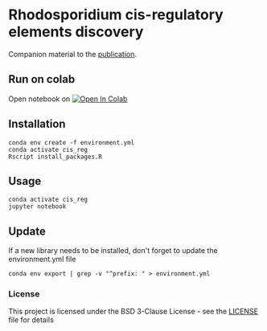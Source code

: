 # Rhodosporidium cis-regulatory elements discovery 
Companion material to the [publication](https://www.frontiersin.org/articles/10.3389/fmicb.2022.1069443).

## Run on colab 

Open notebook on [![Open In Colab](https://colab.research.google.com/assets/colab-badge.svg)](http://colab.research.google.com/github/computational-chemical-biology/cis_reg/blob/master/cis_reg_paper.ipynb)

## Installation

```
conda env create -f environment.yml
conda activate cis_reg
Rscript install_packages.R
```

## Usage
 
```
conda activate cis_reg
jupyter notebook
```

## Update

If a new library needs to be installed, don't forget to update the environment.yml file

```
conda env export | grep -v "^prefix: " > environment.yml
```

### License

This project is licensed under the BSD 3-Clause License - see the [LICENSE](LICENSE) file for details


